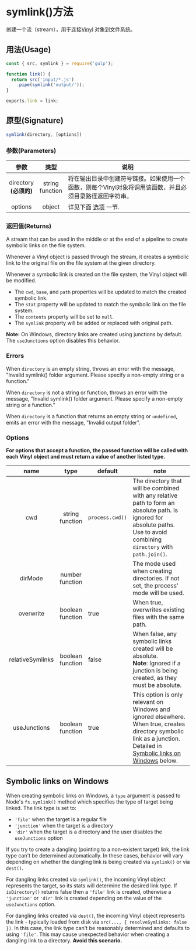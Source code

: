 <!-- front-matter
id: symlink
title: Gulp API symlink()方法
hide_title: true
sidebar_label: symlink()方法
-->

# symlink()方法

创建一个流（stream），用于连接[Vinyl][vinyl-concepts] 对象到文件系统。

## 用法(Usage)

```js
const { src, symlink } = require('gulp');

function link() {
  return src('input/*.js')
    .pipe(symlink('output/'));
}

exports.link = link;
```

## 原型(Signature)

```js
symlink(directory, [options])
```


### 参数(Parameters)

| 参数 | 类型 | 说明 |
|:--------------:|:-----:|--------|
| directory<br>**(必须的)** | string<br>function | 将在输出目录中创建符号链接。如果使用一个函数，则每个Vinyl对象将调用该函数，并且必须目录路径返回字符串。|
| options | object | 详见下面 [选项][options-section] 一节. |

### 返回值(Returns)

A stream that can be used in the middle or at the end of a pipeline to create symbolic links on the file system.

Whenever a Vinyl object is passed through the stream, it creates a symbolic link to the original file on the file system at the given directory.

Whenever a symbolic link is created on the file system, the Vinyl object will be modified.
* The `cwd`, `base`, and `path` properties will be updated to match the created symbolic link.
* The `stat` property will be updated to match the symbolic link on the file system.
* The `contents` property will be set to `null`.
* The `symlink` property will be added or replaced with original path.

**Note:** On Windows, directory links are created using junctions by default. The `useJunctions` option disables this behavior.


### Errors

When `directory` is an empty string, throws an error with the message, "Invalid symlink() folder argument. Please specify a non-empty string or a function."

When `directory` is not a string or function, throws an error with the message, "Invalid symlink() folder argument. Please specify a non-empty string or a function."

When `directory` is a function that returns an empty string or `undefined`, emits an error with the message, "Invalid output folder".

### Options

**For options that accept a function, the passed function will be called with each Vinyl object and must return a value of another listed type.**

| name | type | default | note |
|:-------:|:------:|-----------|-------|
| cwd | string<br>function | `process.cwd()` |The directory that will be combined with any relative path to form an absolute path. Is ignored for absolute paths. Use to avoid combining `directory` with `path.join()`. |
| dirMode | number<br>function | | The mode used when creating directories. If not set, the process' mode will be used. |
| overwrite | boolean<br>function | true | When true, overwrites existing files with the same path. |
| relativeSymlinks | boolean<br>function | false | When false, any symbolic links created will be absolute.<br>**Note**: Ignored if a junction is being created, as they must be absolute. |
| useJunctions | boolean<br>function | true | This option is only relevant on Windows and ignored elsewhere. When true, creates directory symbolic link as a junction. Detailed in [Symbolic links on Windows][symbolic-links-section] below. |

## Symbolic links on Windows

When creating symbolic links on Windows, a `type` argument is passed to Node's `fs.symlink()` method which specifies the type of target being linked. The link type is set to:  
* `'file'` when the target is a regular file
* `'junction'` when the target is a directory
* `'dir'` when the target is a directory and the user disables the `useJunctions` option


If you try to create a dangling (pointing to a non-existent target) link, the link type can't be determined automatically. In these cases, behavior will vary depending on whether the dangling link is being created via `symlink()` or via `dest()`.

For dangling links created via `symlink()`, the incoming Vinyl object represents the target, so its stats will determine the desired link type. If `isDirectory()` returns false then a `'file'` link is created, otherwise a `'junction'` or `'dir'` link is created depending on the value of the `useJunctions` option.

For dangling links created via `dest()`, the incoming Vinyl object represents the link - typically loaded from disk via `src(..., { resolveSymlinks: false })`. In this case, the link type can't be reasonably determined and defaults to using `'file'`. This may cause unexpected behavior when creating a dangling link to a directory. **Avoid this scenario.**

[options-section]: #options
[symbolic-links-section]: #symbolic-links-on-windows
[vinyl-concepts]: ../api/concepts.md#vinyl
